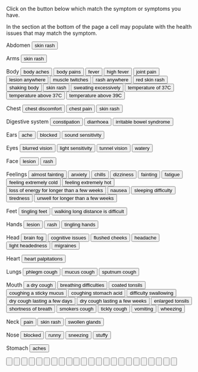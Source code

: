 
<link href="./styles.css" rel="stylesheet" />

<p>Click on the button below which match the symptom or symptoms you have.</p>
<p>In the section at the bottom of the page a cell may populate with the health issues that may match the symptom.</p>

<form name="symptom">

<!-- Symptom -->

<p>Abdomen<span>
  <input value="skin rash" type="button" onClick="document.symptom.ScarletFever.value='Scarlet fever'">
  </span></p>

<p>Arms<span>
  <input value="skin rash" type="button" onClick="document.symptom.ScarletFever.value='Scarlet fever'">
</span></p>

<p>Body<span>
  <input value="body aches" type="button" onClick="document.symptom.Influenza.value='Influenza';document.symptom.Monkeypox.value='Monkeypox'">
  <input value="body pains" type="button" onClick="document.symptom.Influenza.value='Influenza'">
  <input value="fever" type="button" onClick="document.symptom.GlandularFever.value='Glandular fever';document.symptom.AcuteBronchitis.value='Acute bronchitis';document.symptom.Influenza.value='Influenza'">
  <input value="high fever" type="button" onClick="document.symptom.Pneumonia.value='Pneumonia';document.symptom.Influenza.value='Influenza'">
  <input value="joint pain" type="button" onClick="document.symptom.RheumaticFever.value='Rheumatic fever';document.symptom.GlandularFever.value='Glandular fever'">
  <input value="lesion anywhere" type="button" onClick="document.symptom.Monkeypox.value='Monkeypox'">
  <input value="muscle twitches" type="button" onClick="document.symptom.POTS.value='Postural orthostatic tachycardia syndrome'">
  <input value="rash anywhere" type="button" onClick="document.symptom.Monkeypox.value='Monkeypox'">
  <input value="red skin rash" type="button" onClick="document.symptom.ScarletFever.value='Scarlet fever'">
  <input value="shaking body" type="button" onClick="document.symptom.POTS.value='Postural orthostatic tachycardia syndrome'">
  <input value="skin rash" type="button" onClick="document.symptom.ScarletFever.value='Scarlet fever'">
  <input value="sweating excessively" type="button" onClick="document.symptom.POTS.value='Postural orthostatic tachycardia syndrome'">
  <input value="temperature of 37C" type="button" onClick="document.symptom.Cold.value='Cold'">
  <input value="temperature above 37C" type="button" onClick="document.symptom.Influenza.value='Influenza'">
  <input value="temperature above 39C" type="button" onClick="document.symptom.RheumaticFever.value='Rheumatic fever';document.symptom.Influenza.value='Influenza'">
</span></p>

<p>Chest<span>
  <input value="chest discomfort" type="button" onClick="document.symptom.POTS.value='Postural orthostatic tachycardia syndrome';document.symptom.AcuteBronchitis.value='Acute bronchitis'">
  <input value="chest pain" type="button" onClick="document.symptom.POTS.value='Postural orthostatic tachycardia syndrome';document.symptom.AcuteBronchitis.value='Acute bronchitis'">
  <input value="skin rash" type="button" onClick="document.symptom.ScarletFever.value='Scarlet fever'">
</span></p>

<p>Digestive system<span>
  <input value="constipation" type="button" onClick="document.symptom.POTS.value='Postural orthostatic tachycardia syndrome'">
  <input value="diarrhoea" type="button" onClick="document.symptom.POTS.value='Postural orthostatic tachycardia syndrome';document.symptom.Influenza.value='Influenza'">
  <input value="irritable bowel syndrome" type="button" onClick="document.symptom.POTS.value='Postural orthostatic tachycardia syndrome'">
</span></p>

<p>Ears<span>
  <input value="ache" type="button" onClick="document.symptom.RheumaticFever.value='Rheumatic fever'">
  <input value="blocked" type="button" onClick="document.symptom.Cold.value='Cold'">
  <input value="sound sensitivity" type="button" onClick="document.symptom.POTS.value='Postural orthostatic tachycardia syndrome'">
</span></p>

<p>Eyes<span>
  <input value="blurred vision" type="button" onClick="document.symptom.POTS.value='Postural orthostatic tachycardia syndrome'">
  <input value="light sensitivity" type="button" onClick="document.symptom.POTS.value='Postural orthostatic tachycardia syndrome'">
  <input value="tunnel vision" type="button" onClick="document.symptom.POTS.value='Postural orthostatic tachycardia syndrome'">
  <input value="watery" type="button" onClick="document.symptom.Cold.value='Cold'">
</span></p>

<p>Face<span>
  <input value="lesion" type="button" onClick="document.symptom.Monkeypox.value='Monkeypox'">
  <input value="rash" type="button" onClick="document.symptom.Monkeypox.value='Monkeypox'">
</span></p>

<p>Feelings<span>
  <input value="almost fainting" type="button" onClick="document.symptom.POTS.value='Postural orthostatic tachycardia syndrome'">
  <input value="anxiety" type="button" onClick="document.symptom.POTS.value='Postural orthostatic tachycardia syndrome'">
  <input value="chills" type="button" onClick="document.symptom.Pneumonia.value='Pneumonia';document.symptom.Influenza.value='Influenza';document.symptom.Monkeypox.value='Monkeypox'">
  <input value="dizziness" type="button" onClick="document.symptom.POTS.value='Postural orthostatic tachycardia syndrome'">
  <input value="fainting" type="button" onClick="document.symptom.POTS.value='Postural orthostatic tachycardia syndrome'">
  <input value="fatigue" type="button" onClick="document.symptom.POTS.value='Postural orthostatic tachycardia syndrome';document.symptom.AcuteBronchitis.value='Acute bronchitis';document.symptom.Monkeypox.value='Monkeypox'">
  <input value="feeling extremely cold" type="button" onClick="document.symptom.POTS.value='Postural orthostatic tachycardia syndrome'">
  <input value="feeling extremely hot" type="button" onClick="document.symptom.POTS.value='Postural orthostatic tachycardia syndrome'">
  <input value="loss of energy for longer than a few weeks" type="button" onClick="document.symptom.POTS.value='Postural orthostatic tachycardia syndrome';document.symptom.GlandularFever.value='Glandular fever'">
  <input value="nausea" type="button" onClick="document.symptom.POTS.value='Postural orthostatic tachycardia syndrome'">
  <input value="sleeping difficulty" type="button" onClick="document.symptom.POTS.value='Postural orthostatic tachycardia syndrome'">
  <input value="tiredness" type="button" onClick="document.symptom.POTS.value='Postural orthostatic tachycardia syndrome';document.symptom.GlandularFever.value='Glandular fever';document.symptom.Cold.value='Cold'">
  <input value="unwell for longer than a few weeks" type="button" onClick="document.symptom.POTS.value='Postural orthostatic tachycardia syndrome';document.symptom.GlandularFever.value='Glandular fever'">
</span></p>

<p>Feet<span>
  <input value="tingling feet" type="button" onClick="document.symptom.POTS.value='Postural orthostatic tachycardia syndrome'">
  <input value="walking long distance is difficult" type="button" onClick="document.symptom.POTS.value='Postural orthostatic tachycardia syndrome'">
</span></p>

<p>Hands<span>
  <input value="lesion" type="button" onClick="document.symptom.Monkeypox.value='Monkeypox'">
  <input value="rash" type="button" onClick="document.symptom.Monkeypox.value='Monkeypox'">
  <input value="tingling hands" type="button" onClick="document.symptom.POTS.value='Postural orthostatic tachycardia syndrome'">
</span></p>

<p>Head<span>
  <input value="brain fog" name="brain fog" type="button" onClick="document.symptom.POTS.value='Postural orthostatic tachycardia syndrome'">
  <input value="cognitive issues" type="button" onClick="document.symptom.POTS.value='Postural orthostatic tachycardia syndrome'">
  <input value="flushed cheeks" type="button" onClick="document.symptom.ScarletFever.value='Scarlet fever'">
  <input value="headache" type="button" onClick="document.symptom.POTS.value='Postural orthostatic tachycardia syndrome';document.symptom.GlandularFever.value='Glandular fever';document.symptom.Cold.value='Cold';document.symptom.Influenza.value='Influenza'">
  <input value="light headedness" type="button" onClick="document.symptom.POTS.value='Postural orthostatic tachycardia syndrome'">
  <input value="migraines" type="button" onClick="document.symptom.POTS.value='Postural orthostatic tachycardia syndrome'">
</span></p>

<p>Heart<span>
  <input value="heart palpitations" type="button" onClick="document.symptom.POTS.value='Postural orthostatic tachycardia syndrome'">
</span></p>

<p>Lungs<span>
  <input value="phlegm cough" type="button" onClick="document.symptom.Bronchitis.value='Bronchitis';document.symptom.Pneumonia.value='Pneumonia';document.symptom.Tuberculosis.value='Tuberculosis';document.symptom.ChronicObstructivePulmonaryDisease.value='Chronic obstructive pulmonary disease'">
  <input value="mucus cough" type="button" onClick="document.symptom.Bronchitis.value='Bronchitis';document.symptom.Pneumonia.value='Pneumonia';document.symptom.Tuberculosis.value='Tuberculosis';document.symptom.ChronicObstructivePulmonaryDisease.value='Chronic obstructive pulmonary disease'">
  <input value="sputnum cough" type="button" onClick="document.symptom.Bronchitis.value='Bronchitis';document.symptom.Pneumonia.value='Pneumonia';document.symptom.Tuberculosis.value='Tuberculosis';document.symptom.ChronicObstructivePulmonaryDisease.value='Chronic obstructive pulmonary disease'">
</span></p>

<p>Mouth<span>
  <input value="a dry cough" type="button" onClick="document.symptom.Cold.value='Cold';document.symptom.Influenza.value='Influenza'">
  <input value="breathing difficulties" type="button" onClick="document.symptom.POTS.value='Postural orthostatic tachycardia syndrome'">
  <input value="coated tonsils" type="button" onClick="document.symptom.RheumaticFever.value='Rheumatic fever'">
  <input value="coughing a sticky mucus" type="button" onClick="document.symptom.Asthma.value='Asthma';document.symptom.AcuteBronchitis.value='Acute bronchitis'">
  <input value="coughing stomach acid" type="button" onClick="document.symptom.GastroesophagealRefluxDisease.value='Gastroesophageal reflux disease'">
  <input value="difficulty swallowing" type="button" onClick="document.symptom.RheumaticFever.value='Rheumatic fever'">
  <input value="dry cough lasting a few days" type="button" onClick="document.symptom.IrritantDust.value='Irritant (dust)';document.symptom.IrritantFumes.value='Irritant (fumes)';document.symptom.IrritantChemicals.value='Irritant (chemicals)';document.symptom.AirwayBlockage.value='Airway blockage'">
  <input value="dry cough lasting a few weeks" type="button" onClick="document.symptom.ViralIllnesses.value='Viral illnesses';document.symptom.Bronchospasm.value='Bronchospasm';document.symptom.ViralIllnesses.value='Viral illnesses';document.symptom.ACEInhibitorsUsedToControlHighBloodPressure.value='ACE inhibitors (used to control high blood pressure)';document.symptom.Asthma.value='Asthma'">
  <input value="enlarged tonsils" type="button" onClick="document.symptom.RheumaticFever.value='Rheumatic fever'">
  <input value="shortness of breath" type="button" onClick="document.symptom.POTS.value='Postural orthostatic tachycardia syndrome';document.symptom.AcuteBronchitis.value='Acute bronchitis'">
  <input value="smokers cough" type="button" onClick="document.symptom.LungDamage.value='Lung damage'">
  <input value="tickly cough" type="button" onClick="document.symptom.Allergies.value='Allergies'">
  <input value="vomiting" type="button" onClick="document.symptom.Influenza.value='Influenza'">
  <input value="wheezing" type="button" onClick="document.symptom.AcuteBronchitis.value='Acute bronchitis'">
</span></p>

<p>Neck<span>
  <input value="pain" type="button" onClick="document.symptom.RheumaticFever.value='Rheumatic fever'">
  <input value="skin rash" type="button" onClick="document.symptom.ScarletFever.value='Scarlet fever'">
  <input value="swollen glands" type="button" onClick="document.symptom.GlandularFever.value='Glandular fever'">
</span></p>

<p>Nose<span>
  <input value="blocked" type="button" onClick="document.symptom.Cold.value='Cold';document.symptom.Influenza.value='Influenza'">
  <input value="runny" type="button" onClick="document.symptom.Cold.value='Cold';document.symptom.Influenza.value='Influenza'">
  <input value="sneezing" type="button" onClick="document.symptom.Cold.value='Cold';document.symptom.Influenza.value='Influenza'">
  <input value="stuffy" type="button" onClick="document.symptom.Cold.value='Cold';document.symptom.Influenza.value='Influenza'">
</span></p>

<p>Stomach<span>
  <input value="aches" type="button" onClick="document.symptom.POTS.value='Postural orthostatic tachycardia syndrome';document.symptom.Influenza.value='Influenza'">

</span></p>

<!-- Health condition -->

  <input value="" type="button" name="ACEInhibitorsUsedToControlHighBloodPressure" />
  <input value="" type="button" name="AcuteBronchitis" />
  <input value="" type="button" name="AirwayBlockage" />
  <input value="" type="button" name="Allergies" />
  <input value="" type="button" name="Asthma" />
  <input value="" type="button" name="Bronchitis" />
  <input value="" type="button" name="Bronchospasm" />
  <input value="" type="button" name="ChronicObstructivePulmonaryDisease" />
  <input value="" type="button" name="Cold" />
  <input value="" type="button" name="GastroesophagealRefluxDisease" />
  <input value="" type="button" name="GlandularFever" />
  <input value="" type="button" name="Influenza" />
  <input value="" type="button" name="IrritantDust" />
  <input value="" type="button" name="IrritantFumes" />
  <input value="" type="button" name="IrritantChemicals" />
  <input value="" type="button" type="button" name="LungDamage" />
  <input value="" type="button" name="Monkeypox" />
  <input value="" type="button" name="POTS" />
  <input value="" type="button" name="Pneumonia" />
  <input value="" type="button" name="RheumaticFever" />
  <input value="" type="button" name="ScarletFever" />
  <input value="" type="button" name="Tuberculosis" />
  <input value="" type="button" name="ViralIllnesses" />

</form>
